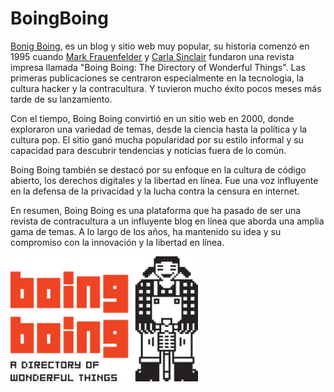 # BoingBoing

[Bonig Boing](https://boingboing.net/ "Bonig Boing"), es un blog y sitio web muy popular, su historia comenzó en 1995 cuando [Mark Frauenfelder](https://en.wikipedia.org/wiki/Mark_Frauenfelder "Mark Frauenfelder") y [Carla Sinclair](https://en.wikipedia.org/wiki/Carla_Sinclair/ "Carla Sinclair") fundaron una revista impresa llamada "Boing Boing: The Directory of Wonderful Things". Las primeras publicaciones se centraron especialmente en la tecnologia, la cultura hacker y la contracultura. Y tuvieron mucho éxito pocos meses más tarde de su lanzamiento.

Con el tiempo, Boing Boing convirtió en un sitio web en 2000, donde exploraron una variedad de temas, desde la ciencia hasta la política y la cultura pop. El sitio ganó mucha popularidad por su estilo informal y su capacidad para descubrir tendencias y noticias fuera de lo común.

Boing Boing también se destacó por su enfoque en la cultura de código abierto, los derechos digitales y la libertad en línea. Fue una voz influyente en la defensa de la privacidad y la lucha contra la censura en internet.

En resumen, Boing Boing es una plataforma que ha pasado de ser una revista de contracultura a un influyente blog en línea que aborda una amplia gama de temas. A lo largo de los años, ha mantenido su idea y su compromiso con la innovación y la libertad en línea.

<img src="https://github.com/Pavlotesto/BoingBoing/blob/main/image.png" alt="Logo" width="300" height="200" />
